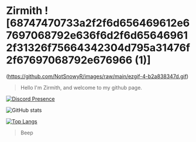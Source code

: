 # Zirmith  ![68747470733a2f2f6d656469612e67697068792e636f6d2f6d656469612f31326f75664342304d795a31476f2f67697068792e676966 (1)]
(https://github.com/NotSnowyR/images/raw/main/ezgif-4-b2a838347d.gif)



>Hello I'm Zirmith, and welcome to my github page.

[![Discord Presence](https://lanyard.cnrad.dev/api/481475041217871882?borderRadius=5px&idleMessage=not%20doing%20anything&bg=a)](https://discord.com/users/481475041217871882)

![GitHub stats](https://github-readme-stats.vercel.app/api?username=Zirmith&show_icons=true&theme=dracula)

[![Top Langs](https://github-readme-stats.vercel.app/api/top-langs/?username=Zirmith&theme=dracula)](https://github.com/anuraghazra/github-readme-stats)




> Beep


<!---
Zirmith/Zirmith is a ✨ special ✨ repository because its `README.md` (this file) appears on your GitHub profile.
You can click the Preview link to take a look at your changes.
--->
